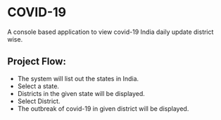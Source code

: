 # COVID-19

A console based application to view covid-19 India daily update district wise.

## Project Flow:
- The system will list out the states in India.
- Select a state.
- Districts in the given state will be displayed.
- Select District.
- The outbreak of covid-19 in given district will be displayed. 

